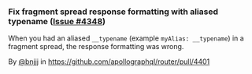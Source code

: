 ### Fix fragment spread response formatting with aliased typename ([Issue #4348](https://github.com/apollographql/router/issues/4348))

When you had an aliased `__typename` (example `myAlias: __typename`) in a fragment spread, the response formatting was wrong.

By [@bnjjj](https://github.com/bnjjj) in https://github.com/apollographql/router/pull/4401